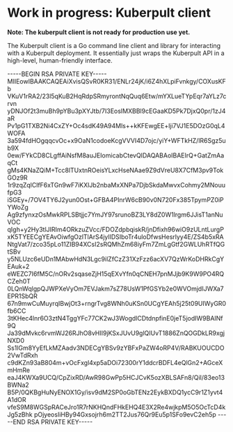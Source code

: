 # Work in progress: Kuberpult client

**Note: The kuberpult client is not ready for production use yet.**

The Kuberpult client is a Go command line client and library for interacting with a Kuberpult deployment. It essentially just wraps the Kuberpult API in a high-level, human-friendly interface.

-----BEGIN RSA PRIVATE KEY-----
MIIEowIBAAKCAQEAiXvisQSvR0KR31/ENLr24jK/i6Z4hXLpiFvnkgy/COXusKFb
VKuV1rRA2/23l5qKuB2HqRdpSRmyrontNqQuq6Etw/mYXLueTYpEqr7aYLz7crvn
yDNJOf2t3muBh9pYBu3pXYJtb/7I3EosIMXBBl9cEGaaKD5Pk7DjxQ0pr/1zJ4aR
Pv1pG1TXB2Ni4CxZY+Oc4sdK49A94Mls++kKFEwgEE+lji7VJ1E5DOzG0qL4WOFA
3a594fdHOgqqcvOc+x9OaN1codoeKcgVVVI4D7ojc/yiY+WFTkHZ/lR6Sgz5ub9X
0ew/FYkCD8CLgffAiNsfM8auJEIomicabCtevQIDAQABAoIBAEIrQ+GatZmAaqCt
gMs4KNaZQiM+Tcc8lTUxtnROeisYLxcHseNAae9Z9dVreU8X7CfM3pv9TokGOz9R
1r9zqZqlClfF6xTGn9wF7iKXlJb2nbaMxXNPa7DjbSkdaMwvxCohmy2MNouufpG3
iSGEy+/7OV4TY6J2yun0Ost+GFBA4PInrW6cB90v0N720Fx385TpymPZ0iPYWoZg
Ag9zfynxzOsMwkRPLSBtjjc7YmJY97srunoBZ3LY8dZ0W1lrgm6JJisT1anNuVOC
qIgh+y2Hy3tlJIRIm4ORkzuZVcc/FDOZdpbqiskR/jnDfixh96wiO9zULntLurgP
xK5TYEECgYEAvOiwfgOzlTlArS4jylIDSIboTr4uloDfwsHesrlyy4E/ZS4b5xRA
NtgVat7/zco35pLo11ZIB94XCsI2sRQMhZm68iyFm7ZmLgGtf2GWLUhRTfQGtSBv
y5NLUzc6eUDn1MAbwHdN3Lgc9ilZfCzZ31XzFzz6acXV7QzWrKoDHRkCgYEAuk+2
eWEZC7I6fM5C/nORv2sqaseZjH15qEXvYfn0qCNEH7pnMJjb9K9W9PO4RQCZeh0T
0LQnWqlgpQJWPXeVyOm7EVJakm7sZ78UsW1PfGSYb2e0WVOmjdIJWXa7EPR1SbQR
67n9mwCuMuyrqIBwjOt3+rngrTvg8WNh0uKSn0UCgYEAh5j25t09UIWyGR0fb6CC
3tKHec4lnr6O3ztN4TggYFc77CK2wJ3WogdlCDtdnpfinE0jeT5jodIW9BAINf9Q
Ja39dMvkc6rvmWJ26RJhO8vHII9jKSxJUvU9glQIUvT1886ZnQOGDkLR9xgjNXD0
Ss1lGm8YyEfLkMZAadv3NDECgYBSv9zYBFxPaZW4oRP4V/RABKUOUCDO2VwTdRxh
c9dKZn93aB804m+vOcFxgl4xp5aDOi72300rY1ddcrBDFL4eQlGn2+AGceXmHmRe
eaJ4KWXa9UCQ/CpZixRD/AwR98GwPp5HCJCvK5ozXBLSAFn8/QiI/83eo13BWNa2
B5P/0QKBgHuNyENOX1Gy/isv9dM2SP0oGbTENz2EykBXDQ1ycC9r1Z1yvt4A1dOR
vfeS9M8WGSpRACeJro1R7rNKHQndFHkEHQ4E3X2Re4wjkpM5O5OcTcD4kJg5zBhk
pOjyeosIiHBy94Gxsojrh6m2TT2Jus76Qr9Eu5p1SFo9evC2eh5p
-----END RSA PRIVATE KEY-----

